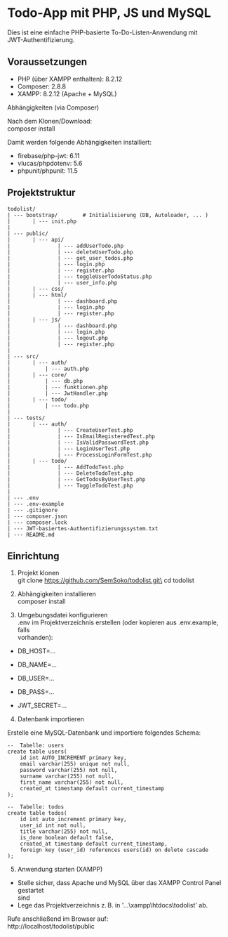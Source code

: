 # Todo-App mit PHP, JS und MySQL

Dies ist eine einfache PHP-basierte To-Do-Listen-Anwendung mit\
JWT-Authentifizierung.

## Voraussetzungen
- PHP (über XAMPP enthalten): 8.2.12
- Composer: 2.8.8
- XAMPP: 8.2.12 (Apache + MySQL)

Abhängigkeiten (via Composer)

Nach dem Klonen/Download:\
composer install

Damit werden folgende Abhängigkeiten installiert:
- firebase/php-jwt: 6.11
- vlucas/phpdotenv: 5.6
- phpunit/phpunit: 11.5

## Projektstruktur

```
todolist/
| --- bootstrap/		# Initialisierung (DB, Autoloader, ... )
|		| --- init.php
|
| --- public/
|		| --- api/
|				| --- addUserTodo.php
|				| --- deleteUserTodo.php
|				| --- get_user_todos.php
|				| --- login.php
|				| --- register.php
|				| --- toggleUserTodoStatus.php
|				| --- user_info.php
|		| --- css/
|		| --- html/
|				| --- dashboard.php
|				| --- login.php
|				| --- register.php
|		| --- js/
|				| --- dashboard.php
|				| --- login.php
|				| --- logout.php
|				| --- register.php
|
| --- src/
|		| --- auth/
|			| --- auth.php
|		| --- core/
|			| --- db.php
|			| --- funktionen.php
|			| --- JwtHandler.php
|		| --- todo/
|			| --- todo.php
|
| --- tests/
|		| --- auth/
|				| --- CreateUserTest.php
|				| --- IsEmailRegisteredTest.php
|				| --- IsValidPasswordTest.php
|				| --- LoginUserTest.php
|				| --- ProcessLoginFormTest.php
|		| --- todo/
|				| --- AddTodoTest.php
|				| --- DeleteTodoTest.php
|				| --- GetTodosByUserTest.php
|				| --- ToggleTodoTest.php
|
| --- .env
| --- .env-example
| --- .gitignore
| --- composer.json
| --- composer.lock
| --- JWT-basiertes-Authentifizierungssystem.txt
| --- README.md
```

## Einrichtung

1.	Projekt klonen\
git clone https://github.com/SemSoko/todolist.git\
cd todolist

2.	Abhängigkeiten installieren\
composer install

3.	Umgebungsdatei konfigurieren\
.env im Projektverzeichnis erstellen (oder kopieren aus .env.example, falls\
vorhanden):

- DB_HOST=...
- DB_NAME=...
- DB_USER=...
- DB_PASS=...

- JWT_SECRET=...

4.	Datenbank importieren

Erstelle eine MySQL-Datenbank und importiere folgendes Schema:

```
--	Tabelle: users
create table users(
	id int AUTO_INCREMENT primary key,
	email varchar(255) unique not null,
	password varchar(255) not null,
	surname varchar(255) not null,
	first_name varchar(255) not null,
	created_at timestamp default current_timestamp
);

--	Tabelle: todos
create table todos(
	id int auto_increment primary key,
	user_id int not null,
	title varchar(255) not null,
	is_done boolean default false,
	created_at timestamp default current_timestamp,
	foreign key (user_id) references users(id) on delete cascade
);
```

5.	Anwendung starten (XAMPP)

-	Stelle sicher, dass Apache und MySQL über das XAMPP Control Panel gestartet\
	sind
-	Lege das Projektverzeichnis z. B. in '...\xampp\htdocs\todolist' ab.

Rufe anschließend im Browser auf:\
http://localhost/todolist/public
